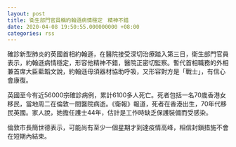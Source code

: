 ```yaml
---
layout: post
title: 衛生部門官員稱約翰遜病情穩定　精神不錯
date: 2020-04-08 19:50:55.000000000 +08:00
categories: rss
---
```


確診新型肺炎的英國首相約翰遜，在醫院接受深切治療踏入第三日，衛生部門官員表示，約翰遜病情穩定，形容他精神不錯，醫院正密切監察。暫代首相職務的外相兼首席大臣藍韜文說，約翰遜毋須器材協助呼吸，又形容對方是「戰士」，有信心會康復。

英國至今有近56000宗確診病例，累計6100多人死亡。死者包括一名70歲香港女移民，當地周二在倫敦一間醫院病逝。《衛報》報道，死者在香港出生，70年代移民英國。家人說，她擔任護士44年，估計是工作時缺乏保護裝備而受感染。

倫敦市長簡世德表示，可能尚有至少一個星期才到達疫情高峰，相信封鎖措施不會在短期內結束。
